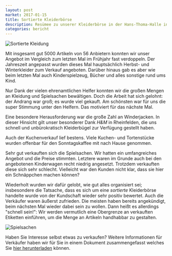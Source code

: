 ```yaml
---
layout: post
market: 2017-01-15
title: Sortierte Kleiderbörse
description: Resümee zu unserer Kleiderbörse in der Hans-Thoma-Halle in Rheinfelden/Warmbach am 15. Oktober 2017.
categories: bericht
---
```


![Sortierte Kleidung](/images/20171014_165432.jpg "Sortierte Kleidung an der Kleidebörse")

Mit insgesamt gut 5000 Artikeln von 56 Anbietern konnten wir unser Angebot im Vergleich zum letzten Mal im Frühjahr fast verdoppeln.
Der Jahreszeit angepasst wurden dieses Mal hauptsächlich Herbst- und Winterkleider zum Verkauf angeboten. Darüber hinaus gab es aber wie beim letzten Mal auch Kinderspielzeug, Bücher und alles sonstige rund ums Kind.

Nur Dank der vielen ehrenamtlichen Helfer konnten wir die großen Mengen an Kleidung und Spielsachen bewältigen. Doch die Arbeit hat sich gelohnt: der Andrang war groß; es wurde viel gekauft.
Am schönsten war für uns die super Stimmung unter den Helfern. Das motiviert für das nächste Mal.

Eine besondere Herausforderung war die große Zahl an Winderjacken. In dieser Hinsicht gilt unser besonderer Dank _H&M_ in Rheinfelden, die uns schnell und unbürokratisch Kleiderbügel zur Verfügung gestellt haben.

Auch der Kuchenverkauf lief bestens. Viele Kuchen- und Tortenstücke wurden offenbar für den Sonntagskaffee mit nach Hause genommen. 

Sehr gut verkauften sich die Spielsachen. Wir hatten ein umfangreiches Angebot und die Preise stimmten.
Letztere waren im Grunde auch bei den angebotenen Kinderwagen recht niedrig angesetzt. Trotzdem verkauften diese sich sehr schlecht. Vielleicht war den Kunden nicht klar, dass sie hier ein Schnäppchen machen können?

Wiederholt wurden wir dafür gelobt, wie gut alles organisiert sei; insbesondere die Tatsache, dass es sich um eine _sortierte_ Kleiderbörse handelte wurde von der Kundschaft wieder sehr positiv bewertet. 
Auch die Verkäufer waren äußerst zufrieden. Die meisten haben bereits angekündigt, beim nächsten Mal wieder dabei sein zu wollen.
Dann heißt es allerdings "schnell sein!": Wir werden vermutlich eine Obergrenze an verkauften Etiketten einführen, um die Menge an Artikeln handhabbar zu gestalten.

![Spielsachen](/images/20171014_165514.jpg "Die Spielwarenabteilung der Kleidebörse")

Haben Sie Interesse selbst etwas zu verkaufen?
Weitere Informationen für Verkäufer haben wir für Sie in einem Dokument zusammengefasst welches Sie [hier herunterladen](/docs/Kleiderboerse_Teilnehmerinfo.pdf) können.
